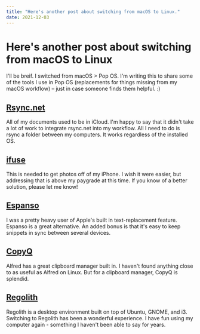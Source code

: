 ```yaml
---
title: "Here's another post about switching from macOS to Linux." 
date: 2021-12-03
---
```


# Here's another post about switching from macOS to Linux

I'll be breif. I switched from macOS > Pop OS. I'm writing this to share some of the tools I use in Pop OS (replacements for things missing from my macOS workflow) – just in case someone finds them helpful. :)

## [Rsync.net](https://rsync.net)

All of my documents used to be in iCloud. I'm happy to say that it didn't take a lot of work to integrate rsync.net into my workflow. All I need to do is rsync a folder between my computers. It works regardless of the installed OS.

## [ifuse](https://github.com/libimobiledevice/ifuse)

This is needed to get photos off of my iPhone. I wish it were easier, but addressing that is above my paygrade at this time. If you know of a better solution, please let me know!

## [Espanso](https://espanso.org/)

I was a pretty heavy user of Apple's built in text-replacement feature. Espanso is a great alternative. An added bonus is that it's easy to keep snippets in sync between several devices.

## [CopyQ](https://hluk.github.io/CopyQ/)

Alfred has a great clipboard manager built in. I haven't found anything close to as useful as Alfred on Linux. But for a clipboard manager, CopyQ is splendid.

## [Regolith](https://regolith-linux.org/)

Regolith is a desktop environment built on top of Ubuntu, GNOME, and i3. Switching to Regolith has been a wonderful experience. I have fun using my computer again - something I haven't been able to say for years.
